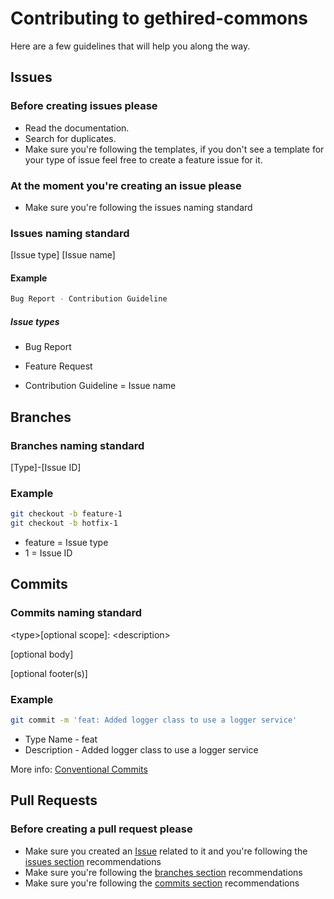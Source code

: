 # Contributing to gethired-commons

Here are a few guidelines that will help you along the way.

## Issues

### Before creating issues please

- Read the documentation.
- Search for duplicates.
- Make sure you're following the templates, if you don't see a template for your type of issue feel free to create a feature issue for it.

### At the moment you're creating an issue please

- Make sure you're following the issues naming standard

### Issues naming standard

[Issue type] [Issue name]

#### Example

```bash
Bug Report - Contribution Guideline
```

##### Issue types

- Bug Report
- Feature Request

- Contribution Guideline = Issue name

## Branches

### Branches naming standard

[Type]-[Issue ID]

### Example

```bash
git checkout -b feature-1
git checkout -b hotfix-1
```

- feature = Issue type
- 1 = Issue ID

## Commits

### Commits naming standard

\<type\>[optional scope]: \<description\>

[optional body]

[optional footer(s)]

### Example

```bash
git commit -m 'feat: Added logger class to use a logger service'
```

- Type Name - feat
- Description - Added logger class to use a logger service

More info: [Conventional Commits](https://www.conventionalcommits.org/en/v1.0.0/)

## Pull Requests

### Before creating a pull request please

- Make sure you created an [Issue](https://github.com/Platzi-Master-C8/gethired-commons/issues) related to it and you're following the [issues section](#Issues) recommendations
- Make sure you're following the [branches section](#Branches) recommendations
- Make sure you're following the [commits section](#Commits) recommendations
